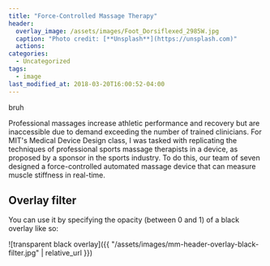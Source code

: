 ```yaml
---
title: "Force-Controlled Massage Therapy"
header:
  overlay_image: /assets/images/Foot_Dorsiflexed_2985W.jpg
  caption: "Photo credit: [**Unsplash**](https://unsplash.com)"
  actions:
categories:
  - Uncategorized
tags:
  - image
last_modified_at: 2018-03-20T16:00:52-04:00
---
```


bruh

Professional massages increase athletic performance and recovery but are inaccessible due to demand exceeding the number of trained clinicians. For MIT's Medical Device Design class, I was tasked with replicating the techniques of professional sports massage therapists in a device, as proposed by a sponsor in the sports industry. To do this, our team of seven designed a force-controlled automated massage device that can measure muscle stiffness in real-time.

## Overlay filter

You can use it by specifying the opacity (between 0 and 1) of a black overlay like so:

![transparent black overlay]({{ "/assets/images/mm-header-overlay-black-filter.jpg" | relative_url }})


